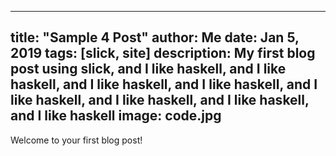 
---
title: "Sample 4 Post"
author: Me
date: Jan 5, 2019
tags: [slick, site]
description: My first blog post using slick, and I like haskell, and I like haskell, and I like haskell, and I like haskell, and I like haskell, and I like haskell, and I like haskell, and I like haskell
image: code.jpg
---

Welcome to your first blog post!
